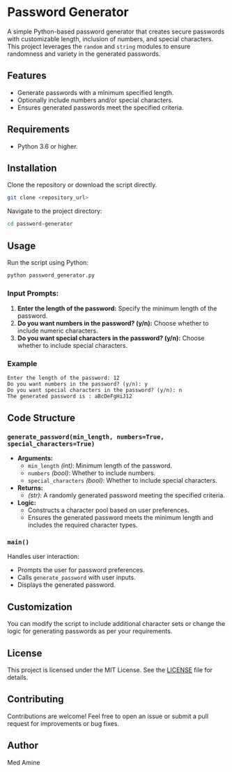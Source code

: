 # Password Generator

A simple Python-based password generator that creates secure passwords with customizable length, inclusion of numbers, and special characters. This project leverages the `random` and `string` modules to ensure randomness and variety in the generated passwords.

## Features

- Generate passwords with a minimum specified length.
- Optionally include numbers and/or special characters.
- Ensures generated passwords meet the specified criteria.

## Requirements

- Python 3.6 or higher.

## Installation

Clone the repository or download the script directly.

```bash
git clone <repository_url>
```

Navigate to the project directory:

```bash
cd password-generator
```

## Usage

Run the script using Python:

```bash
python password_generator.py
```

### Input Prompts:

1. **Enter the length of the password:** Specify the minimum length of the password.
2. **Do you want numbers in the password? (y/n):** Choose whether to include numeric characters.
3. **Do you want special characters in the password? (y/n):** Choose whether to include special characters.

### Example

```text
Enter the length of the password: 12
Do you want numbers in the password? (y/n): y
Do you want special characters in the password? (y/n): n
The generated password is : aBcDeFgHiJ12
```

## Code Structure

### `generate_password(min_length, numbers=True, special_characters=True)`

- **Arguments:**
  - `min_length` *(int)*: Minimum length of the password.
  - `numbers` *(bool)*: Whether to include numbers.
  - `special_characters` *(bool)*: Whether to include special characters.
- **Returns:**
  - *(str)*: A randomly generated password meeting the specified criteria.
- **Logic:**
  - Constructs a character pool based on user preferences.
  - Ensures the generated password meets the minimum length and includes the required character types.

### `main()`

Handles user interaction:
- Prompts the user for password preferences.
- Calls `generate_password` with user inputs.
- Displays the generated password.

## Customization

You can modify the script to include additional character sets or change the logic for generating passwords as per your requirements.

## License

This project is licensed under the MIT License. See the [LICENSE](LICENSE) file for details.

## Contributing

Contributions are welcome! Feel free to open an issue or submit a pull request for improvements or bug fixes.

## Author

Med Amine
